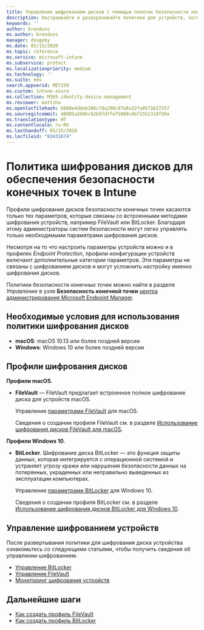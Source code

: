 ```yaml
---
title: Управление шифрованием дисков с помощью политик безопасности конечных точек в Microsoft Intune | Документация Майкрософт
description: Настраивайте и разворачивайте политики для устройств, которыми вы управляете, с помощью политики шифрования дисков для обеспечения безопасности конечных точек в Microsoft Endpoint Manager.
keywords: ''
author: brenduns
ms.author: brenduns
manager: dougeby
ms.date: 05/15/2020
ms.topic: reference
ms.service: microsoft-intune
ms.subservice: protect
ms.localizationpriority: medium
ms.technology: ''
ms.suite: ems
search.appverid: MET150
ms.custom: intune-azure
ms.collection: M365-identity-device-management
ms.reviewer: mattsha
ms.openlocfilehash: b988e4ddeb306c7da290c87e8a32fa0571627257
ms.sourcegitcommit: 48005a260bcb2b97d7fe75809c4bf1552318f50a
ms.translationtype: HT
ms.contentlocale: ru-RU
ms.lasthandoff: 05/15/2020
ms.locfileid: "83431674"
---
```

# <a name="disk-encryption-policy-for-endpoint-security-in-intune"></a>Политика шифрования дисков для обеспечения безопасности конечных точек в Intune

Профили шифрования дисков безопасности конечных точек касаются только тех параметров, которые связаны со встроенными методами шифрования устройств, например FileVault или BitLocker. Благодаря этому администраторы систем безопасности могут легко управлять только необходимыми параметрами шифрования дисков.

Несмотря на то что настроить параметры устройств можно и в профилях *Endpoint Protection*, профили конфигурации устройств включают дополнительные категории параметров. Эти параметры не связаны с шифрованием дисков и могут усложнить настройку именно шифрования дисков.

Политики безопасности конечных точек можно найти в разделе *Управление* в узле **Безопасность конечной точки** [центра администрирования Microsoft Endpoint Manager](https://go.microsoft.com/fwlink/?linkid=2109431).

## <a name="prerequisites-for-disk-encryption-policy"></a>Необходимые условия для использования политики шифрования дисков

- **macOS**: macOS 10.13 или более поздней версии
- **Windows**: Windows 10 или более поздней версии

## <a name="disk-encryption-profiles"></a>Профили шифрования дисков

**Профили macOS**.

- **FileVault** ― FileVault предлагает встроенное полное шифрование диска для устройств macOS.

  Управление [параметрами FileVault](../protect/endpoint-security-disk-encryption-profile-settings.md#filevault) для macOS.

  Сведения о создании профиля FileVault см. в разделе [Использование шифрования дисков FileVault для macOS](../protect/encrypt-devices-filevault.md).

**Профили Windows 10**.

- **BitLocker**. Шифрование диска BitLocker — это функция защиты данных, которая интегрируется с операционной системой и устраняет угрозу кражи или нарушения безопасности данных на потерянных, украденных или неправильно выведенных из эксплуатации компьютерах.

  Управление [параметрами BitLocker](../protect/endpoint-security-disk-encryption-profile-settings.md#bitlocker) для Windows 10.

  Сведения о создании профиля BitLocker см. в разделе [Использование шифрования дисков BitLocker для Windows 10](../protect/encrypt-devices.md).

## <a name="manage-device-encryption"></a>Управление шифрованием устройств

После развертывания политики для шифрования диска устройства ознакомьтесь со следующими статьями, чтобы получить сведения об управлении шифрованием.

- [Управление BitLocker](../protect/encrypt-devices.md#manage-bitlocker)
- [Управление FileVault](../protect/encrypt-devices-filevault.md#manage-filevault)
- [Мониторинг шифрования устройств](../protect/encryption-monitor.md)

## <a name="next-steps"></a>Дальнейшие шаги

- [Как создать профиль FileVault](../protect/encrypt-devices-filevault.md#create-an-endpoint-security-policy-for-filevault)
- [Как создать профиль BitLocker](../protect/encrypt-devices.md#create-an-endpoint-security-policy-for-bitlocker)
